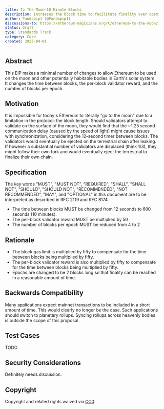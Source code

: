 ```yaml
---
title: To The Moon—10 Minute Blocks
description: Increases the block time to facilitate finality over cosmic distances
author: Pandapip1 (@Pandapip1)
discussions-to: https://ethereum-magicians.org/t/ethereum-to-the-moon/13633
status: Draft
type: Standards Track
category: Core
created: 2023-04-01
---
```


## Abstract

This EIP makes a minimal number of changes to allow Ethereum to be used on the moon and other potentially habitable bodies in Earth's solar system. It changes the time between blocks, the per-block validator reward, and the number of blocks per epoch.

## Motivation

It is impossible for today's Ethereum to literally "go to the moon" due to a limitation in the protocol: the block length. Should validators attempt to validate on the surface of the moon, they would find that the ~1.25 second communication delay (caused by the speed of light) might cause issues with synchronization, considering the 12-second timer between blocks. The validators would eventually be ejected on the terrestrial chain after leaking. If however a substantial number of validators are displaced (think 1/3), they might follow their own fork and would eventually eject the terrestrial to finalize their own chain.

## Specification

The key words "MUST", "MUST NOT", "REQUIRED", "SHALL", "SHALL NOT", "SHOULD", "SHOULD NOT", "RECOMMENDED", "NOT RECOMMENDED", "MAY", and "OPTIONAL" in this document are to be interpreted as described in RFC 2119 and RFC 8174.

* The time between blocks MUST be changed from 12 seconds to 600 seconds (10 minutes).
* The per-block validator reward MUST be multiplied by 50
* The number of blocks per epoch MUST be reduced from 4 to 2

## Rationale

* The block gas limit is multiplied by fifty to compensate for the time between blocks being multiplied by fifty.
* The per-block validator reward is also multiplied by fifty to compensate for the time between blocks being multiplied by fifty.
* Epochs are changed to be 2 blocks long so that finality can be reached in a reasonable amount of time.

## Backwards Compatibility

Many applications expect mainnet transactions to be included in a short amount of time. This would clearly no longer be the case. Such applications should switch to planetary rollups. Syncing rollups across heavenly bodies is outside the scope of this proposal.

## Test Cases

TODO.

## Security Considerations

Definitely needs discussion.

## Copyright

Copyright and related rights waived via [CC0](../LICENSE.md).
